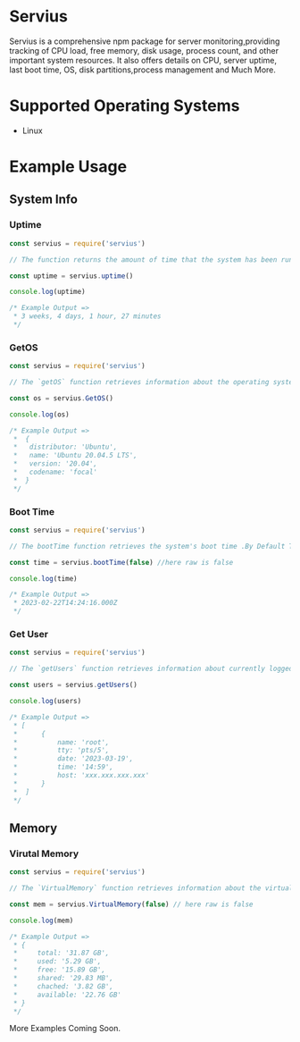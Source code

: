 # Servius 
Servius is a comprehensive npm package for server monitoring,providing tracking of CPU load, free memory, disk usage, process count, and other important system resources. It also offers details on CPU, server uptime, last boot time, OS, disk partitions,process management and Much More.

# Supported Operating Systems
- Linux

# Example Usage
## System Info
### Uptime
```js
const servius = require('servius')

// The function returns the amount of time that the system has been running.

const uptime = servius.uptime()

console.log(uptime)

/* Example Output =>
 * 3 weeks, 4 days, 1 hour, 27 minutes
 */
````
### GetOS

```js
const servius = require('servius')

// The `getOS` function retrieves information about the operating system running on the current system and returns an object containing details such as the distributor, name, version, and codename.

const os = servius.GetOS()

console.log(os)

/* Example Output => 
 *  {
 *   distributor: 'Ubuntu',
 *   name: 'Ubuntu 20.04.5 LTS',
 *   version: '20.04',
 *   codename: 'focal'
 *  }
 */
```
### Boot Time

```js
const servius = require('servius')

// The bootTime function retrieves the system's boot time .By Default This Function returns boot time in the format of `YYYY-MM-DD HH:MM:SS`, but if the `raw` parameter is true it will return the boot time in  the format of a Unix timestamp. The bootTime function can be useful for monitoring system performance and diagnosing issues related to system uptime.

const time = servius.bootTime(false) //here raw is false

console.log(time)

/* Example Output => 
 * 2023-02-22T14:24:16.000Z
 */
```
### Get User
```js
const servius = require('servius')

// The `getUsers` function retrieves information about currently logged-in users on the system and returns an array of objects, with each object containing details such as the user's name, terminal (tty), login date and time, and host. This function can be useful for monitoring system activity and identifying who is currently using the system.

const users = servius.getUsers()

console.log(users)

/* Example Output => 
 * [
 *      {
 *          name: 'root',
 *          tty: 'pts/5',
 *          date: '2023-03-19',
 *          time: '14:59',
 *          host: 'xxx.xxx.xxx.xxx'
 *      }
 *  ]
 */
```

## Memory
### Virutal Memory
```js
const servius = require('servius')

// The `VirtualMemory` function retrieves information about the virtual memory usage of the current system, including the total amount of virtual memory available, the amount of virtual memory currently used, and the amount of virtual memory currently available for use etc. This function can be useful for monitoring system performance and diagnosing issues related to memory usage.

const mem = servius.VirtualMemory(false) // here raw is false

console.log(mem)

/* Example Output => 
 * {
 *     total: '31.87 GB',
 *     used: '5.29 GB',
 *     free: '15.89 GB',
 *     shared: '29.83 MB',
 *     chached: '3.82 GB',
 *     available: '22.76 GB'
 * }
 */
```
More Examples Coming Soon.
